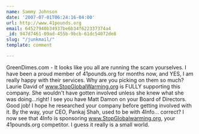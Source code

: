 ```yaml
---
name: Sammy Johnson
date: '2007-07-01T06:24:16-04:00'
url: http://www.41pounds.org
email: 64527940b34937be6b34f622337374a4
_id: 947d7461-09ad-455b-9bcb-61dc54072de8
slug: "/junkmail/"
template: comment

---
```


GreenDimes.com - It looks like you all are running the scam yourselves. I have been a proud member of 41pounds.org for months now, and YES, I am really happy with their services. Why are you picking on them so much?
Laurie David of www.StopGlobalWarming.org is FULLY supporting this company. She wouldn't have gotten involved unless she knew what she was doing...right!
I see you have Matt Damon on your Board of Directors. Good job! I hope he researched your company before getting involved with it. By the way, your CEO, Pankaj Shah, used to be with 4Info... correct? I now see that 4Info is sponsoring www.StopGlobalwarming.org, your 41pounds.org competitor. I guess it really is a small world.
